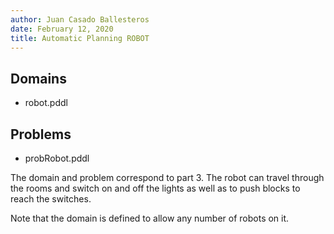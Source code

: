 ```yaml
---
author: Juan Casado Ballesteros
date: February 12, 2020
title: Automatic Planning ROBOT
---
```


## Domains

* robot.pddl

## Problems

* probRobot.pddl

The domain and problem correspond to part 3.
The robot can travel through the rooms and switch on and off the lights as well as to push blocks to reach the switches.

Note that the domain is defined to allow any number of robots on it.

